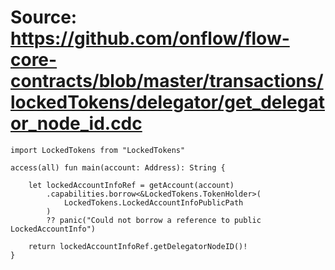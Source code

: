 # Source: https://github.com/onflow/flow-core-contracts/blob/master/transactions/lockedTokens/delegator/get_delegator_node_id.cdc

```
import LockedTokens from "LockedTokens"

access(all) fun main(account: Address): String {

    let lockedAccountInfoRef = getAccount(account)
        .capabilities.borrow<&LockedTokens.TokenHolder>(
            LockedTokens.LockedAccountInfoPublicPath
        )
        ?? panic("Could not borrow a reference to public LockedAccountInfo")

    return lockedAccountInfoRef.getDelegatorNodeID()!
}

```